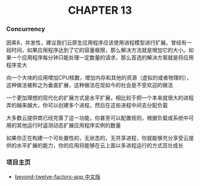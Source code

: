 # <center>CHAPTER 13</center>
### Concurrency

因素8，并发性，建议我们云原生应用程序应该使用进程模型进行扩展。曾经有一段时间，如果应用程序达到了它的容量极限，那么解决方法就是增加它的大小。如果一个应用程序每分钟只能处理一定数量的请求，那么首选的解决方案就是将应用程序变大

向一个大块的应用增加CPU核数，增加内存和其他的资源（虚拟的或者物理的），这种做法被称之为垂直扩展，这种做法在现如今的社会是不受欢迎的做法

一个更加理想的现代化的扩展方式是水平扩展，相比较于把一个本来就很大的进程弄的越来越大，你可以创建多个进程，然后在这些进程中间去分配负载

大多数云提供商已经完善了这一功能，你甚至可以配置规则，根据负载或系统中可用的其他运行时遥测动态扩展应用程序实例的数量

如果你正在构建一个可处置性的，无状态的，无共享进程，你就能够充分享受云提供的水平扩展的能力，你的应用将能够在云上面以多进程运行的方式茁壮成长

### 项目主页
* [beyond-twelve-factors-app 中文版](../README.md)
